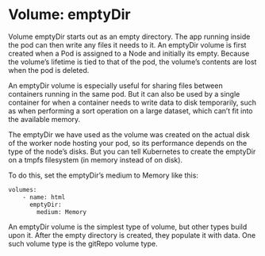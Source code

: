 # Volume: emptyDir
Volume emptyDir starts out as an empty directory. The app running inside the pod can then write any files it needs to it. An emptyDir volume is first created when a Pod is assigned to a Node and initially its empty. Because the volume’s lifetime is tied to that of the pod, the volume’s contents are lost when the pod is deleted.

An emptyDir volume is especially useful for sharing files between containers
running in the same pod. But it can also be used by a single container for when a container needs to write data to disk temporarily, such as when performing a sort
operation on a large dataset, which can’t fit into the available memory.

The emptyDir we have used as the volume was created on the actual disk of the worker
node hosting your pod, so its performance depends on the type of the node’s disks.
But you can tell Kubernetes to create the emptyDir on a tmpfs filesystem (in memory
instead of on disk).

To do this, set the emptyDir’s medium to Memory like this:

```bash
volumes:
    - name: html
      emptyDir:
        medium: Memory
```
An emptyDir volume is the simplest type of volume, but other types build upon it.
After the empty directory is created, they populate it with data. One such volume type is the gitRepo volume type.